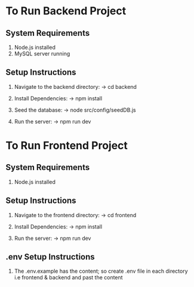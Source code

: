 # To Run Backend Project

## System Requirements

1. Node.js installed
2. MySQL server running

## Setup Instructions

1. Navigate to the backend directory:
   -> cd backend

2. Install Dependencies:
   -> npm install

3. Seed the database:
   -> node src/config/seedDB.js

4. Run the server:
   -> npm run dev

# To Run Frontend Project

## System Requirements

1. Node.js installed

## Setup Instructions

1. Navigate to the frontend directory:
   -> cd frontend

2. Install Dependencies:
   -> npm install

3. Run the server:
   -> npm run dev

## .env Setup Instructions

1. The .env.example has the content; so create .env file in each directory i.e frontend & backend and past the content
